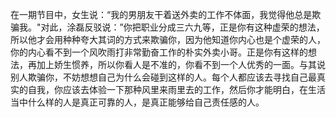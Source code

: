 在一期节目中，女生说：“我的男朋友干着送外卖的工作不体面，我觉得他总是欺骗我。"对此，涂磊反驳说：”你把职业分成三六九等，正是你有这种虚荣的想法，所以他才会用种种夸大其词的方式来欺骗你，因为他知道你内心也是个虚荣的人，你的内心看不到一个风吹雨打非常勤奋工作的朴实外卖小哥。正是你有这样的想法，再加上娇生惯养，所以你看人是不准的，你看不到一个人优秀的一面。与其说别人欺骗你，不妨想想自己为什么会碰到这样的人。每个人都应该去寻找自己最真实的自我，你应该去体验一下那种风里来雨里去的工作，然后你才能明白，在生活当中什么样的人是真正可靠的人，是真正能够给自己责任感的人。
